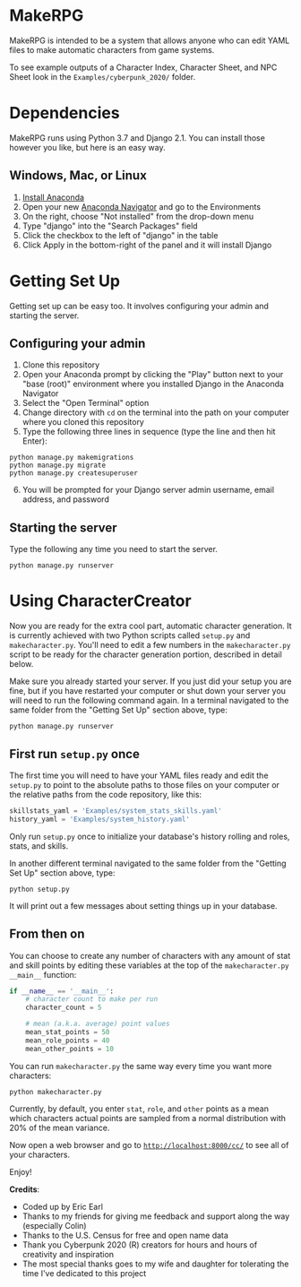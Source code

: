 # MakeRPG

MakeRPG is intended to be a system that allows anyone who can edit YAML files to make automatic characters from game systems.

To see example outputs of a Character Index, Character Sheet, and NPC Sheet look in the `Examples/cyberpunk_2020/` folder.

# Dependencies

MakeRPG runs using Python 3.7 and Django 2.1.  You can install those however you like, but here is an easy way.

## Windows, Mac, or Linux

1. [Install Anaconda](https://docs.anaconda.com/anaconda/install/)
1. Open your new [Anaconda Navigator](https://docs.anaconda.com/anaconda/navigator/) and go to the Environments
1. On the right, choose "Not installed" from the drop-down menu
1. Type "django" into the "Search Packages" field
1. Click the checkbox to the left of "django" in the table
1. Click Apply in the bottom-right of the panel and it will install Django

# Getting Set Up

Getting set up can be easy too.  It involves configuring your admin and starting the server.

## Configuring your admin

1. Clone this repository
2. Open your Anaconda prompt by clicking the "Play" button next to your "base (root)" environment where you installed Django in the Anaconda Navigator
3. Select the "Open Terminal" option
4. Change directory with `cd` on the terminal into the path on your computer where you cloned this repository
5. Type the following three lines in sequence (type the line and then hit Enter):

```
python manage.py makemigrations
python manage.py migrate
python manage.py createsuperuser
```

6. You will be prompted for your Django server admin username, email address, and password

## Starting the server

Type the following any time you need to start the server.

```
python manage.py runserver
```

# Using CharacterCreator

Now you are ready for the extra cool part, automatic character generation.  It is currently achieved with two Python scripts called `setup.py` and `makecharacter.py`.  You'll need to edit a few numbers in the `makecharacter.py` script to be ready for the character generation portion, described in detail below.

Make sure you already started your server.  If you just did your setup you are fine, but if you have restarted your computer or shut down your server you will need to run the following command again.  In a terminal navigated to the same folder from the "Getting Set Up" section above, type:

```
python manage.py runserver
```

## First run `setup.py` once

The first time you will need to have your YAML files ready and edit the `setup.py` to point to the absolute paths to those files on your computer or the relative paths from the code repository, like this:

```python
skillstats_yaml = 'Examples/system_stats_skills.yaml'
history_yaml = 'Examples/system_history.yaml'
```

Only run `setup.py` once to initialize your database's history rolling and roles, stats, and skills.

In another different terminal navigated to the same folder from the "Getting Set Up" section above, type:

```
python setup.py
```

It will print out a few messages about setting things up in your database.

## From then on

You can choose to create any number of characters with any amount of stat and skill points by editing these variables at the top of the `makecharacter.py` `__main__` function:

```python
if __name__ == '__main__':
    # character count to make per run
    character_count = 5

    # mean (a.k.a. average) point values
    mean_stat_points = 50
    mean_role_points = 40
    mean_other_points = 10
```

You can run `makecharacter.py` the same way every time you want more characters:

```
python makecharacter.py
```

Currently, by default, you enter `stat`, `role`, and `other` points as a mean which characters actual points are sampled from a normal distribution with 20% of the mean variance.

Now open a web browser and go to [`http://localhost:8000/cc/`](http://localhost:8000/cc/) to see all of your characters.

Enjoy!

**Credits**:

- Coded up by Eric Earl
- Thanks to my friends for giving me feedback and support along the way (especially Colin)
- Thanks to the U.S. Census for free and open name data
- Thank you Cyberpunk 2020 (R) creators for hours and hours of creativity and inspiration
- The most special thanks goes to my wife and daughter for tolerating the time I've dedicated to this project
